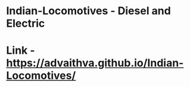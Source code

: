 # Indian-Locomotives - Diesel and Electric   
# Link - https://advaithva.github.io/Indian-Locomotives/ 
 
 
 
 
